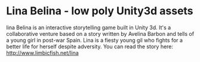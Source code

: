 # Lina Belina - low poly Unity3d assets
lina Belina is an interactive storytelling game built in Unity 3d.
It's a collaborative venture based on a story written by Avelina Barbon and tells of a young girl in post-war Spain. 
Lina is a fiesty young gil who fights for a better life for herself despite adversity. 
You can read the story here: http://www.limbicfish.net/lina
